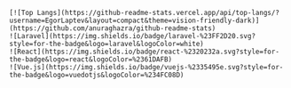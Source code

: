     [![Top Langs](https://github-readme-stats.vercel.app/api/top-langs/?username=EgorLaptev&layout=compact&theme=vision-friendly-dark)](https://github.com/anuraghazra/github-readme-stats)
    ![Laravel](https://img.shields.io/badge/laravel-%23FF2D20.svg?style=for-the-badge&logo=laravel&logoColor=white)
    ![React](https://img.shields.io/badge/react-%2320232a.svg?style=for-the-badge&logo=react&logoColor=%2361DAFB)
    ![Vue.js](https://img.shields.io/badge/vuejs-%2335495e.svg?style=for-the-badge&logo=vuedotjs&logoColor=%234FC08D)